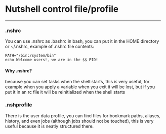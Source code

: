 # Nutshell control file/profile

---

### .nshrc
You can use .nshrc as .bashrc in bash, you can put it in the HOME directory or ~/.nshrc, example of .nshrc file contents:

```
PATH="/bin:/system/bin"
echo Welcome users!, we are in the $$ PID!
```

#### Why .nshrc?
because you can set tasks when the shell starts, this is very useful, for example when you apply a variable when you exit it will be lost, but if you put it in an rc file it will be reinitialized when the shell starts

### .nshprofile
There is the user data profile, you can find files for bookmark paths, aliases, history, and even jobs (although jobs should not be touched), this is very useful because it is neatly structured there.